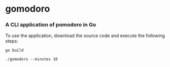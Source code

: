 # gomodoro
### A CLI application of pomodoro in Go

To use the application, download the source code and execute the following steps:

```
go build
```

```
./gomodoro --minutes 10
```
